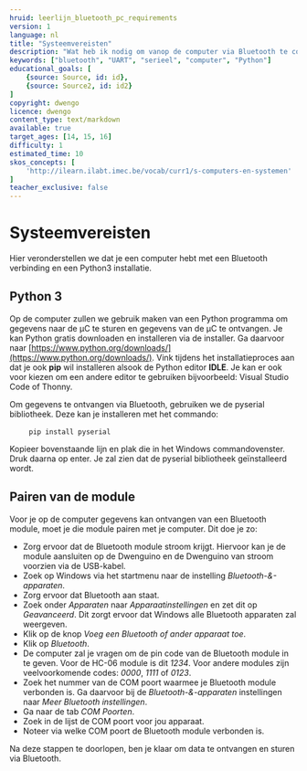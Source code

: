 ```yaml
---
hruid: leerlijn_bluetooth_pc_requirements
version: 1
language: nl
title: "Systeemvereisten"
description: "Wat heb ik nodig om vanop de computer via Bluetooth te communiceren?"
keywords: ["bluetooth", "UART", "serieel", "computer", "Python"]
educational_goals: [
    {source: Source, id: id}, 
    {source: Source2, id: id2}
]
copyright: dwengo
licence: dwengo
content_type: text/markdown
available: true
target_ages: [14, 15, 16]
difficulty: 1
estimated_time: 10
skos_concepts: [
    'http://ilearn.ilabt.imec.be/vocab/curr1/s-computers-en-systemen'
]
teacher_exclusive: false
---
```


# Systeemvereisten

Hier veronderstellen we dat je een computer hebt met een Bluetooth verbinding en een Python3 installatie.

## Python 3

Op de computer zullen we gebruik maken van een Python programma om gegevens naar de µC te sturen en gegevens van de µC te ontvangen. Je kan Python gratis downloaden en installeren via de installer. Ga daarvoor naar [https://www.python.org/downloads/](https://www.python.org/downloads/). Vink tijdens het installatieproces aan dat je ook **pip** wil installeren alsook de Python editor **IDLE**. Je kan er ook voor kiezen om een andere editor te gebruiken bijvoorbeeld: Visual Studio Code of Thonny.

Om gegevens te ontvangen via Bluetooth, gebruiken we de pyserial bibliotheek. Deze kan je installeren met het commando:

<pre>
    <code class="lang-bash">pip install pyserial</code>
</pre>

Kopieer bovenstaande lijn en plak die in het Windows commandovenster. Druk daarna op enter. Je zal zien dat de pyserial bibliotheek geïnstalleerd wordt.

## Pairen van de module

Voor je op de computer gegevens kan ontvangen van een Bluetooth module, moet je die module pairen met je computer. Dit doe je zo:

* Zorg ervoor dat de Bluetooth module stroom krijgt. Hiervoor kan je de module aansluiten op de Dwenguino en de Dwenguino van stroom voorzien via de USB-kabel.
* Zoek op Windows via het startmenu naar de instelling *Bluetooth-&-apparaten*.
* Zorg ervoor dat Bluetooth aan staat.
* Zoek onder *Apparaten* naar *Apparaatinstellingen* en zet dit op *Geavanceerd*. Dit zorgt ervoor dat Windows alle Bluetooth apparaten zal weergeven.
* Klik op de knop *Voeg een Bluetooth of ander apparaat toe*.
* Klik op *Bluetooth*.
* De computer zal je vragen om de pin code van de Bluetooth module in te geven. Voor de HC-06 module is dit *1234*. Voor andere modules zijn veelvoorkomende codes: *0000*, *1111* of *0123*.
* Zoek het nummer van de COM poort waarmee je Bluetooth module verbonden is. Ga daarvoor bij de *Bluetooth-&-apparaten* instellingen naar *Meer Bluetooth instellingen*.
* Ga naar de tab *COM Poorten*.
* Zoek in de lijst de COM poort voor jou apparaat.
* Noteer via welke COM poort de Bluetooth module verbonden is.

Na deze stappen te doorlopen, ben je klaar om data te ontvangen en sturen via Bluetooth.

